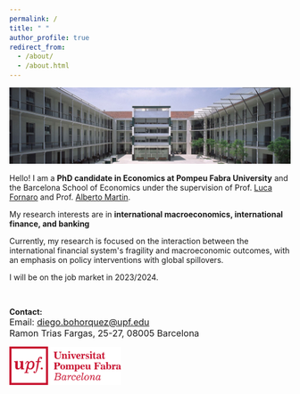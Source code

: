 ```yaml
---
permalink: /
title: " "
author_profile: true
redirect_from: 
  - /about/
  - /about.html
---
```


<img src="/images/patio_jaumewide.jpg" alt="Your Image" class="header-image">

<!--- Comments are Fun <div>
<div class="header-title">
  <h1> Diego Bohórquez </h1>
</div>
<style>
.header-image {
  /*max-width: 500px; /* Set the maximum width for the image */
  width: 100%;
  height: auto;     /* Allow the height to adjust automatically */
  margin-bottom: 20px; /* Add some spacing between the image and title */
}
</style>
<style>
.header-title h1 {
  font-size: 2rem; /* Adjust font size for the title */
}
</style>
</div>
--->

Hello! I am a **PhD candidate in Economics at Pompeu Fabra University** and the Barcelona School of Economics under the supervision of Prof. [Luca Fornaro](https://crei.cat/people/fornaro/) and Prof. [Alberto Martin](https://crei.cat/people/martin/).

My research interests are in **international macroeconomics, international finance, and banking**

Currently, my research is focused on the interaction between the international financial system's fragility and macroeconomic outcomes, with an emphasis on policy interventions with global spillovers.

I will be on the job market in 2023/2024.

<br>

**Contact:** \
<span style="font-size:12pt"> Email: diego.bohorquez@upf.edu </span>\
<span style="font-size:12pt"> Ramon Trias Fargas, 25-27, 08005 Barcelona </span>

<img src="/images/UPFt_rgb.png" class="scaled-image">
<style>
    .scaled-image {
        max-width: 200px; /* Set the maximum width for the image */
        height: auto;     /* Allow the height to adjust automatically */
    }
</style>


<!--- Comments are Fun <div>
    <p style="float: left;">
    <img src="/images/UPFt_rgb.png" width="170" height="60">
    <p> <span style="font-size:12pt"> <ins> Contact </ins> </span> <br>
        <span style="font-size:12pt"> Email: diego.bohorquez@upf.edu </span> <br>
        <span style="font-size:12pt"> Ramon Trias Fargas, 25-27, 08005 Barcelona </span>
    </p>
</div>
--->
